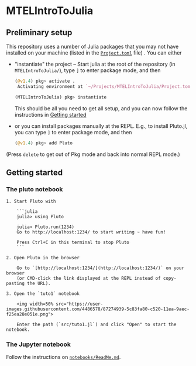 # MTELIntroToJulia


## Preliminary setup

This repository uses a number of Julia packages that you may not have installed on your machine (listed in the [`Project.toml`](Project.toml) file) . You can either
- "instantiate" the project –
    Start julia at the root of the repository (in `MTELIntroToJulia/`),
    type `]` to enter package mode,
    and then

    ```julia
    (@v1.4) pkg> activate .
     Activating environment at `~/Projects/MTELIntroToJulia/Project.toml`

    (MTELIntroToJulia) pkg> instantiate
    ```
    This should be all you need to get all setup, and you can now follow the instructions in [Getting started](#getting-started)

- or you can install packages manually at the REPL. E.g., to install Pluto.jl, you can type `]` to enter package mode, and then

    ```julia
    (@v1.4) pkg> add Pluto
    ```

(Press `delete` to get out of Pkg mode and back into normal REPL mode.)


## Getting started

### The pluto notebook

    1. Start Pluto with

        ```julia
        julia> using Pluto

        julia> Pluto.run(1234)
        Go to http://localhost:1234/ to start writing ~ have fun!

        Press Ctrl+C in this terminal to stop Pluto
        ```

    2. Open Pluto in the browser

        Go to `[http://localhost:1234/](http://localhost:1234/)` on your browser
        (or CMD-click the link displayed at the REPL instead of copy-pasting the URL).

    3. Open the `tuto1` notebook

        <img width=50% src="https://user-images.githubusercontent.com/4486578/87274939-5c83fa80-c520-11ea-9aec-f25ea28e051e.png">

        Enter the path (`src/tuto1.jl`) and click "Open" to start the notebook.

### The Jupyter notebook

Follow the instructions on [`notebooks/ReadMe.md`](notebooks/ReadMe.md).
